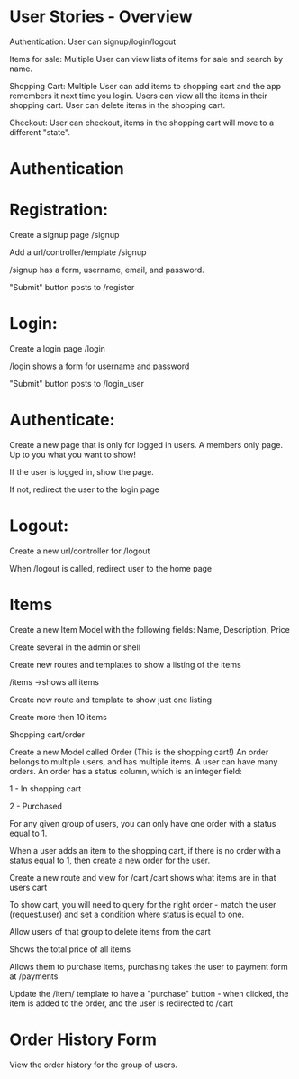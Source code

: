 # User Stories - Overview

Authentication: User can signup/login/logout

Items for sale: Multiple User can view lists of items for sale and search by name.

Shopping Cart: Multiple User can add items to shopping cart and the app remembers it next time you login. Users can view all the items in their shopping cart. User can delete items in the shopping cart.

Checkout: User can checkout, items in the shopping cart will move to a different "state".

# Authentication

# Registration:

Create a signup page /signup

Add a url/controller/template /signup

/signup has a form, username, email, and password.

"Submit" button posts to /register


# Login:

Create a login page /login

/login shows a form for username and password

"Submit" button posts to /login_user

# Authenticate:

Create a new page that is only for logged in users. A members only page. Up to you what you want to show!

If the user is logged in, show the page.

If not, redirect the user to the login page


# Logout:

Create a new url/controller for /logout

When /logout is called, redirect user to the home page


# Items

Create a new Item Model with the following fields:
Name, Description, Price

Create several in the admin or shell

Create new routes and templates to show a listing of the items

/items ->shows all items

Create new route and template to show just one listing

Create more then 10 items


Shopping cart/order

Create a new Model called Order (This is the shopping cart!)
An order belongs to multiple users, and has multiple items. 
A user can have many orders. An order has a status column, which is an integer field:

1 - In shopping cart

2 - Purchased

For any given group of users, you can only have one order with a status equal to 1.

When a user adds an item to the shopping cart, if there is no order with a status equal to 1, then create a new order for the user.

Create a new route and view for /cart
/cart shows what items are in that users cart

To show cart, you will need to query for the right order - match the user (request.user) and set a condition where status is equal to one.

Allow users of that group to delete items from the cart

Shows the total price of all items

Allows them to purchase items, purchasing takes the user to payment form at /payments

Update the /item/ template to have a "purchase" button - when clicked, the item is added to the order, and the user is redirected to /cart

# Order History Form

View the order history for the group of users.
